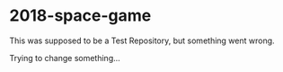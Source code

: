 # 2018-space-game
This was supposed to be a Test Repository, but something went wrong.

Trying to change something...
